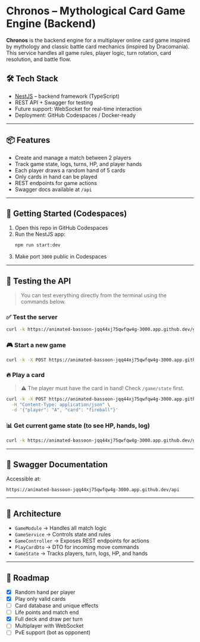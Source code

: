 # Chronos – Mythological Card Game Engine (Backend)

**Chronos** is the backend engine for a multiplayer online card game inspired by mythology and classic battle card mechanics (inspired by Dracomania). This service handles all game rules, player logic, turn rotation, card resolution, and battle flow.

## 🛠 Tech Stack

- [NestJS](https://nestjs.com/) – backend framework (TypeScript)
- REST API + Swagger for testing
- Future support: WebSocket for real-time interaction
- Deployment: GitHub Codespaces / Docker-ready

---

## 📦 Features

- Create and manage a match between 2 players
- Track game state, logs, turns, HP, and player hands
- Each player draws a random hand of 5 cards
- Only cards in hand can be played
- REST endpoints for game actions
- Swagger docs available at `/api`

---

## 🚀 Getting Started (Codespaces)

1. Open this repo in GitHub Codespaces
2. Run the NestJS app:
   ```bash
   npm run start:dev
   ```
3. Make port `3000` public in Codespaces

---

## 🧪 Testing the API

> You can test everything directly from the terminal using the commands below.

### ✅ Test the server

```bash
curl -k https://animated-bassoon-jqq44xj75qwfqw4g-3000.app.github.dev/game/test
```

### 🎮 Start a new game

```bash
curl -k -X POST https://animated-bassoon-jqq44xj75qwfqw4g-3000.app.github.dev/game/start
```

### 🔥 Play a card

> ⚠️ The player must have the card in hand! Check `/game/state` first.

```bash
curl -k -X POST https://animated-bassoon-jqq44xj75qwfqw4g-3000.app.github.dev/game/play-card \
  -H "Content-Type: application/json" \
  -d '{"player": "A", "card": "fireball"}'
```

### 📊 Get current game state (to see HP, hands, log)

```bash
curl -k https://animated-bassoon-jqq44xj75qwfqw4g-3000.app.github.dev/game/state
```

---

## 📘 Swagger Documentation

Accessible at:

```
https://animated-bassoon-jqq44xj75qwfqw4g-3000.app.github.dev/api
```

---

## 🧱 Architecture

- `GameModule` → Handles all match logic
- `GameService` → Controls state and rules
- `GameController` → Exposes REST endpoints for actions
- `PlayCardDto` → DTO for incoming move commands
- `GameState` → Tracks players, turn, logs, HP, and hands

---

## 📅 Roadmap

- [x] Random hand per player
- [x] Play only valid cards
- [ ] Card database and unique effects
- [ ] Life points and match end
- [x] Full deck and draw per turn
- [ ] Multiplayer with WebSocket
- [ ] PvE support (bot as opponent)
